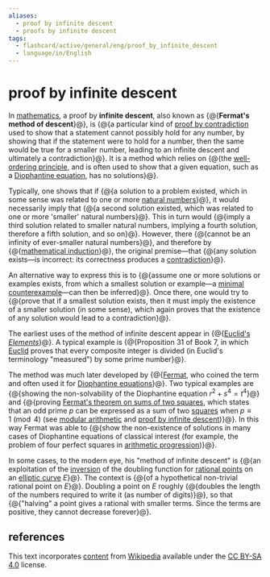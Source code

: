 ```yaml
---
aliases:
  - proof by infinite descent
  - proofs by infinite descent
tags:
  - flashcard/active/general/eng/proof_by_infinite_descent
  - language/in/English
---
```


# proof by infinite descent

In [mathematics](mathematics.md), a proof by __infinite descent__, also known as {@{__Fermat's method of descent__}@}, is {@{a particular kind of [proof by contradiction](proof%20by%20contradiction.md) used to show that a statement cannot possibly hold for any number, by showing that if the statement were to hold for a number, then the same would be true for a smaller number, leading to an infinite descent and ultimately a contradiction}@}. It is a method which relies on {@{the [well-ordering principle](well-ordering%20principle.md), and is often used to show that a given equation, such as a [Diophantine equation](diophantine%20equation.md), has no solutions}@}. <!--SR:!2025-07-27,246,330!2025-05-28,192,310!2025-03-10,135,310-->

Typically, one shows that if {@{a solution to a problem existed, which in some sense was related to one or more [natural numbers](natural%20number.md)}@}, it would necessarily imply that {@{a second solution existed, which was related to one or more 'smaller' natural numbers}@}. This in turn would {@{imply a third solution related to smaller natural numbers, implying a fourth solution, therefore a fifth solution, and so on}@}. However, there {@{cannot be an infinity of ever-smaller natural numbers}@}, and therefore by {@{[mathematical induction](mathematical%20induction.md)}@}, the original premise—that {@{any solution exists—is incorrect: its correctness produces a [contradiction](contradiction.md)}@}. <!--SR:!2025-05-02,175,310!2025-04-29,172,310!2025-07-30,248,330!2025-09-04,276,330!2025-10-03,299,330!2025-08-12,258,330-->

An alternative way to express this is to {@{assume one or more solutions or examples exists, from which a smallest solution or example—a [minimal counterexample](minimal%20counterexample.md)—can then be inferred}@}. Once there, one would try to {@{prove that if a smallest solution exists, then it must imply the existence of a smaller solution (in some sense), which again proves that the existence of any solution would lead to a contradiction}@}. <!--SR:!2025-03-07,133,310!2026-05-22,462,310-->

The earliest uses of the method of infinite descent appear in {@{[Euclid's _Elements_](Euclid's%20Elements.md)}@}. A typical example is {@{Proposition 31 of Book 7, in which [Euclid](euclid.md) proves that every composite integer is divided (in Euclid's terminology "measured") by some prime number}@}. <!--SR:!2025-08-04,251,330!2025-10-06,250,270-->

The method was much later developed by {@{[Fermat](Pierre%20de%20Fermat.md), who coined the term and often used it for [Diophantine equations](diophantine%20equation.md)}@}. Two typical examples are {@{showing the non-solvability of the Diophantine equation $r^{2}+s^{4}=t^{4}$}@} and {@{proving [Fermat's theorem on sums of two squares](Fermat's%20theorem%20on%20sums%20of%20two%20squares.md), which states that an odd prime _p_ can be expressed as a sum of two [squares](square%20number.md) when $p\equiv 1{\pmod {4} }$ (see [modular arithmetic](modular%20arithmetic.md) and [proof by infinite descent](Fermat's%20theorem%20on%20sums%20of%20two%20squares.md#euler.27s%20proof%20by%20infinite%20descent))}@}. In this way Fermat was able to {@{show the non-existence of solutions in many cases of Diophantine equations of classical interest (for example, the problem of four perfect squares in [arithmetic progression](arithmetic%20progression.md))}@}. <!--SR:!2025-04-13,159,310!2025-05-24,98,250!2025-06-08,105,250!2026-01-11,318,270-->

In some cases, to the modern eye, his "method of infinite descent" is {@{an exploitation of the [inversion](inversive%20geometry.md) of the doubling function for [rational points](rational%20point.md) on an [elliptic curve](elliptic%20curve.md) _E_}@}. The context is {@{of a hypothetical non-trivial rational point on _E_}@}. Doubling a point on _E_ roughly {@{doubles the length of the numbers required to write it (as number of digits)}@}, so that {@{"halving" a point gives a rational with smaller terms. Since the terms are positive, they cannot decrease forever}@}. <!--SR:!2025-09-06,278,330!2025-05-26,160,270!2025-04-06,152,310!2026-05-04,449,310-->

## references

This text incorporates [content](https://en.wikipedia.org/wiki/proof_by_infinite_descent) from [Wikipedia](Wikipedia.md) available under the [CC BY-SA 4.0](https://creativecommons.org/licenses/by-sa/4.0/) license.

